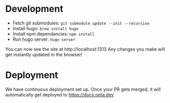# Development
- Fetch git submodules: `git submodule update --init --recursive`
- Install hugo: `brew install hugo`
- Install npm dependancies: `npm install`
- Run hugo server: `hugo server`

You can now see the site at http://localhost:1313 Any changes you make will get instantly updated in the browser!

# Deployment
We have continuous deployment set up. Once your PR gets merged, it will automatically get deployed to https://docs.opta.dev
